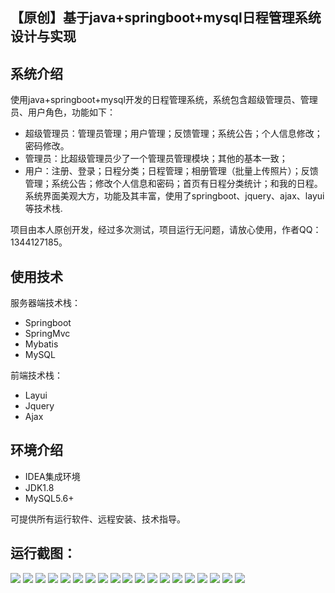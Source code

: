 ## 【原创】基于java+springboot+mysql日程管理系统设计与实现

## 系统介绍

使用java+springboot+mysql开发的日程管理系统，系统包含超级管理员、管理员、用户角色，功能如下：
- 超级管理员：管理员管理；用户管理；反馈管理；系统公告；个人信息修改；密码修改。
- 管理员：比超级管理员少了一个管理员管理模块；其他的基本一致；
- 用户：注册、登录；日程分类；日程管理；相册管理（批量上传照片）；反馈管理；系统公告；修改个人信息和密码；首页有日程分类统计；和我的日程。
系统界面美观大方，功能及其丰富，使用了springboot、jquery、ajax、layui等技术栈.

项目由本人原创开发，经过多次测试，项目运行无问题，请放心使用，作者QQ：1344127185。

## 使用技术

服务器端技术栈：

- Springboot
- SpringMvc
- Mybatis
- MySQL

前端技术栈：

- Layui
- Jquery
- Ajax

## 环境介绍

- IDEA集成环境
- JDK1.8
- MySQL5.6+

可提供所有运行软件、远程安装、技术指导。

## 运行截图：
![](https://github.com/itcoderyhl/calendarOnline/blob/main/images/2.png)
![](https://github.com/itcoderyhl/calendarOnline/blob/main/images/3.png)
![](https://github.com/itcoderyhl/calendarOnline/blob/main/images/4.png)
![](https://github.com/itcoderyhl/calendarOnline/blob/main/images/5.png)
![](https://github.com/itcoderyhl/calendarOnline/blob/main/images/6.png)
![](https://github.com/itcoderyhl/calendarOnline/blob/main/images/7.png)
![](https://github.com/itcoderyhl/calendarOnline/blob/main/images/8.png)
![](https://github.com/itcoderyhl/calendarOnline/blob/main/images/9.png)
![](https://github.com/itcoderyhl/calendarOnline/blob/main/images/10.png)
![](https://github.com/itcoderyhl/calendarOnline/blob/main/images/11.png)
![](https://github.com/itcoderyhl/calendarOnline/blob/main/images/12.png)
![](https://github.com/itcoderyhl/calendarOnline/blob/main/images/13.png)
![](https://github.com/itcoderyhl/calendarOnline/blob/main/images/14.png)
![](https://github.com/itcoderyhl/calendarOnline/blob/main/images/15.png)
![](https://github.com/itcoderyhl/calendarOnline/blob/main/images/16.png)
![](https://github.com/itcoderyhl/calendarOnline/blob/main/images/17.png)
![](https://github.com/itcoderyhl/calendarOnline/blob/main/images/18.png)
![](https://github.com/itcoderyhl/calendarOnline/blob/main/images/19.png)
![](https://github.com/itcoderyhl/calendarOnline/blob/main/images/20.png)

